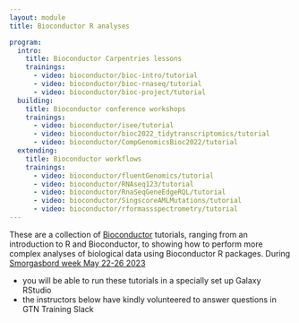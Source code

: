 ```yaml
---
layout: module
title: Bioconductor R analyses

program:
  intro:
    title: Bioconductor Carpentries lessons
    trainings:
      - video: bioconductor/bioc-intro/tutorial
      - video: bioconductor/bioc-rnaseq/tutorial
      - video: bioconductor/bioc-project/tutorial
  building:
    title: Bioconductor conference workshops
    trainings:
      - video: bioconductor/isee/tutorial
      - video: bioconductor/bioc2022_tidytranscriptomics/tutorial
      - video: bioconductor/CompGenomicsBioc2022/tutorial  
  extending:
    title: Bioconductor workflows
    trainings:
      - video: bioconductor/fluentGenomics/tutorial
      - video: bioconductor/RNAseq123/tutorial
      - video: bioconductor/RnaSeqGeneEdgeRQL/tutorial
      - video: bioconductor/SingscoreAMLMutations/tutorial
      - video: bioconductor/rformassspectrometry/tutorial
---
```


These are a collection of [Bioconductor](http://bioconductor.org/) tutorials, ranging from an introduction to R and Bioconductor, to showing how to perform more complex analyses of biological data using Bioconductor R packages. 
During [Smorgasbord week May 22-26 2023](https://gallantries.github.io/video-library/modules/bioconductor)  
 * you will be able to run these tutorials in a specially set up Galaxy RStudio  
 * the instructors below have kindly volunteered to answer questions in GTN Training Slack
